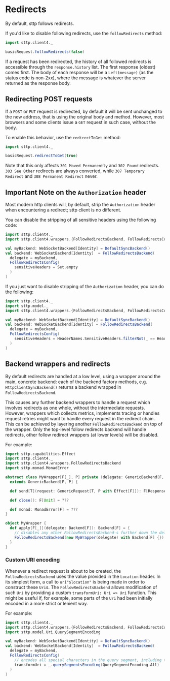 # Redirects

By default, sttp follows redirects.

If you'd like to disable following redirects, use the `followRedirects` method:

```scala mdoc:compile-only
import sttp.client4._

basicRequest.followRedirects(false)
```

If a request has been redirected, the history of all followed redirects is accessible through the `response.history` list. The first response (oldest) comes first. The body of each response will be a `Left(message)` (as the status code is non-2xx), where the message is whatever the server returned as the response body.

## Redirecting POST requests

If a `POST` or `PUT` request is redirected, by default it will be sent unchanged to the new address, that is using the original body and method. However, most browsers and some clients issue a `GET` request in such case, without the body.

To enable this behavior, use the `redirectToGet` method:

```scala mdoc:compile-only
import sttp.client4._

basicRequest.redirectToGet(true)
```

Note that this only affects `301 Moved Permanently` and `302 Found` redirects. `303 See Other` redirects are always converted, while `307 Temporary Redirect` and `308 Permanent Redirect` never.

## Important Note on the `Authorization` header

Most modern http clients will, by default, strip the `Authorization` header when encountering a redirect; sttp client is no different.

You can disable the stripping of all sensitive headers using the following code:

```scala mdoc:compile-only
import sttp.client4._
import sttp.client4.wrappers.{FollowRedirectsBackend, FollowRedirectsConfig}

val myBackend: WebSocketBackend[Identity] = DefaultSyncBackend()
val backend: WebSocketBackend[Identity]  = FollowRedirectsBackend(
  delegate = myBackend, 
  FollowRedirectsConfig(
    sensitiveHeaders = Set.empty
  )
)
```

If you just want to disable stripping of the `Authorization` header, you can do the following:

```scala mdoc:compile-only
import sttp.client4._
import sttp.model._
import sttp.client4.wrappers.{FollowRedirectsBackend, FollowRedirectsConfig}

val myBackend: WebSocketBackend[Identity] = DefaultSyncBackend()
val backend: WebSocketBackend[Identity] = FollowRedirectsBackend(
  delegate = myBackend,
  FollowRedirectsConfig(
    sensitiveHeaders = HeaderNames.SensitiveHeaders.filterNot(_ == HeaderNames.Authorization.toLowerCase)
  )
)
```

## Backend wrappers and redirects

By default redirects are handled at a low level, using a wrapper around the main, concrete backend: each of the backend factory methods, e.g. `HttpClientSyncBackend()` returns a backend wrapped in `FollowRedirectsBackend`.

This causes any further backend wrappers to handle a request which involves redirects as one whole, without the intermediate requests. However, wrappers which collects metrics, implements tracing or handles request retries might want to handle every request in the redirect chain. This can be achieved by layering another `FollowRedirectsBackend` on top of the wrapper. Only the top-level follow redirects backend will handle redirects, other follow redirect wrappers (at lower levels) will be disabled.

For example:

```scala mdoc:compile-only
import sttp.capabilities.Effect
import sttp.client4._
import sttp.client4.wrappers.FollowRedirectsBackend
import sttp.monad.MonadError

abstract class MyWrapper[F[_], P] private (delegate: GenericBackend[F, P])
  extends GenericBackend[F, P] {

  def send[T](request: GenericRequest[T, P with Effect[F]]): F[Response[T]] = ???

  def close(): F[Unit] = ???

  def monad: MonadError[F] = ???
}

object MyWrapper {
  def apply[F[_]](delegate: Backend[F]): Backend[F] = {
    // disables any other FollowRedirectsBackend-s further down the delegate chain
    FollowRedirectsBackend(new MyWrapper(delegate) with Backend[F] {})
  }
}
```

### Custom URI encoding

Whenever a redirect request is about to be created, the `FollowRedirectsBackend` uses the value provided in the `Location` header. In its simplest form, a call to `uri"$location"` is being made in order to construct these `Uri`s. The `FollowRedirectsBackend` allows modification of such `Uri` by providing a custom `transformUri: Uri => Uri` function. This might be useful if, for example, some parts of the `Uri` had been initially encoded in a more strict or lenient way.

For example:

```scala mdoc:compile-only
import sttp.client4._
import sttp.client4.wrappers.{FollowRedirectsBackend, FollowRedirectsConfig}
import sttp.model.Uri.QuerySegmentEncoding

val myBackend: WebSocketBackend[Identity] = DefaultSyncBackend()
val backend: WebSocketBackend[Identity]  = FollowRedirectsBackend(
  delegate = myBackend,
  FollowRedirectsConfig(
    // encodes all special characters in the query segment, including the allowed ones
    transformUri = _.querySegmentsEncoding(QuerySegmentEncoding.All)
  )
)
```